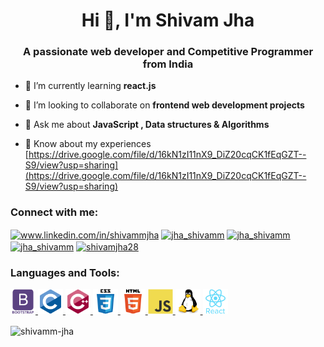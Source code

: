 <h1 align="center">Hi 👋, I'm Shivam Jha</h1>
<h3 align="center">A passionate web developer and Competitive Programmer from India</h3>

- 🌱 I’m currently learning **react.js**

- 👯 I’m looking to collaborate on **frontend web development projects**

- 💬 Ask me about **JavaScript , Data structures & Algorithms**

- 📄 Know about my experiences [https://drive.google.com/file/d/16kN1zI11nX9_DiZ20cqCK1fEqGZT--S9/view?usp=sharing](https://drive.google.com/file/d/16kN1zI11nX9_DiZ20cqCK1fEqGZT--S9/view?usp=sharing)

<h3 align="left">Connect with me:</h3>
<p align="left">
<a href="https://linkedin.com/in/www.linkedin.com/in/shivammjha" target="blank"><img align="center" src="https://raw.githubusercontent.com/rahuldkjain/github-profile-readme-generator/master/src/images/icons/Social/linked-in-alt.svg" alt="www.linkedin.com/in/shivammjha" height="30" width="40" /></a>
<a href="https://www.codechef.com/users/jha_shivamm" target="blank"><img align="center" src="https://cdn.jsdelivr.net/npm/simple-icons@3.1.0/icons/codechef.svg" alt="jha_shivamm" height="30" width="40" /></a>
<a href="https://www.hackerrank.com/jha_shivamm" target="blank"><img align="center" src="https://raw.githubusercontent.com/rahuldkjain/github-profile-readme-generator/master/src/images/icons/Social/hackerrank.svg" alt="jha_shivamm" height="30" width="40" /></a>
<a href="https://www.leetcode.com/jha_shivamm" target="blank"><img align="center" src="https://raw.githubusercontent.com/rahuldkjain/github-profile-readme-generator/master/src/images/icons/Social/leet-code.svg" alt="jha_shivamm" height="30" width="40" /></a>
<a href="https://auth.geeksforgeeks.org/user/shivamjha28" target="blank"><img align="center" src="https://raw.githubusercontent.com/rahuldkjain/github-profile-readme-generator/master/src/images/icons/Social/geeks-for-geeks.svg" alt="shivamjha28" height="30" width="40" /></a>
</p>

<h3 align="left">Languages and Tools:</h3>
<p align="left"> <a href="https://getbootstrap.com" target="_blank"> <img src="https://raw.githubusercontent.com/devicons/devicon/master/icons/bootstrap/bootstrap-plain-wordmark.svg" alt="bootstrap" width="40" height="40"/> </a> <a href="https://www.cprogramming.com/" target="_blank"> <img src="https://raw.githubusercontent.com/devicons/devicon/master/icons/c/c-original.svg" alt="c" width="40" height="40"/> </a> <a href="https://www.w3schools.com/cpp/" target="_blank"> <img src="https://raw.githubusercontent.com/devicons/devicon/master/icons/cplusplus/cplusplus-original.svg" alt="cplusplus" width="40" height="40"/> </a> <a href="https://www.w3schools.com/css/" target="_blank"> <img src="https://raw.githubusercontent.com/devicons/devicon/master/icons/css3/css3-original-wordmark.svg" alt="css3" width="40" height="40"/> </a> <a href="https://www.w3.org/html/" target="_blank"> <img src="https://raw.githubusercontent.com/devicons/devicon/master/icons/html5/html5-original-wordmark.svg" alt="html5" width="40" height="40"/> </a> <a href="https://developer.mozilla.org/en-US/docs/Web/JavaScript" target="_blank"> <img src="https://raw.githubusercontent.com/devicons/devicon/master/icons/javascript/javascript-original.svg" alt="javascript" width="40" height="40"/> </a> <a href="https://www.linux.org/" target="_blank"> <img src="https://raw.githubusercontent.com/devicons/devicon/master/icons/linux/linux-original.svg" alt="linux" width="40" height="40"/> </a> <a href="https://reactjs.org/" target="_blank"> <img src="https://raw.githubusercontent.com/devicons/devicon/master/icons/react/react-original-wordmark.svg" alt="react" width="40" height="40"/> </a> </p>

<p><img align="center" src="https://github-readme-streak-stats.herokuapp.com/?user=shivamm-jha&" alt="shivamm-jha" /></p>
